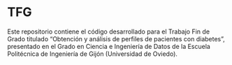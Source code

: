 # TFG
Este repositorio contiene el código desarrollado para el Trabajo Fin de Grado titulado “Obtención y análisis de perfiles de pacientes con diabetes”, presentado en el Grado en Ciencia e Ingeniería de Datos de la Escuela Politécnica de Ingeniería de Gijón (Universidad de Oviedo).
